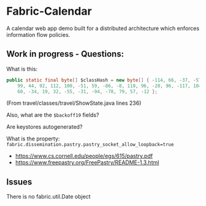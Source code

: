# Fabric-Calendar

A calendar web app demo built for a distributed architecture which enforces information flow policies. 


## Work in progress - Questions:
What is this:
```java
public static final byte[] $classHash = new byte[] { -114, 66, -37, -57, -7,
    99, 44, 92, 112, 100, -51, 59, -86, -8, 110, 96, -20, 96, -117, 104, 119,
    60, -34, 19, 32, -55, -31, -94, -78, 79, 57, -12 };
```
(From travel/classes/travel/ShowState.java lines 236)

Also, what are the ```$backoff19``` fields?

Are keystores autogenerated?





What is the property: ```fabric.dissemination.pastry.pastry_socket_allow_loopback=true```
 + https://www.cs.cornell.edu/people/egs/615/pastry.pdf
 + https://www.freepastry.org/FreePastry/README-1.3.html
 
 
## Issues

There is no fabric.util.Date object